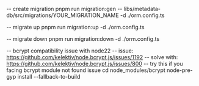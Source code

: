 -- create migration
pnpm run migration:gen -- libs/metadata-db/src/migrations/YOUR_MIGRATION_NAME -d ./orm.config.ts

-- migrate up
pnpm run migration:up -d ./orm.config.ts

-- migrate down
pnpm run migration:down -d ./orm.config.ts


-- bcrypt compatibility issue with node22
-- issue: https://github.com/kelektiv/node.bcrypt.js/issues/1192
-- solve with: https://github.com/kelektiv/node.bcrypt.js/issues/800
-- try this if you facing bcrypt module not found issue
cd node_modules/bcrypt
node-pre-gyp install --fallback-to-build